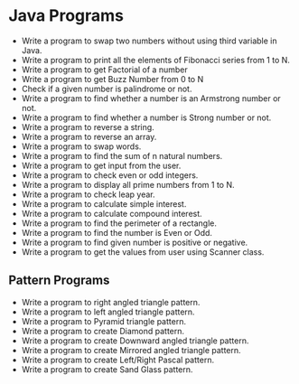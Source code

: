 # Java Programs

- Write a program to swap two numbers without using third variable in Java.
- Write a program to print all the elements of Fibonacci series from 1 to N.
- Write a program to get Factorial of a number
- Write a program to get Buzz Number from 0 to N
- Check if a given number is palindrome or not.
- Write a program to find whether a number is an Armstrong number or not.
- Write a program to find whether a number is Strong number or not.
- Write a program to reverse a string.
- Write a program to reverse an array.
- Write a program to swap words.
- Write a program to find the sum of n natural numbers.
- Write a program to get input from the user.
- Write a program to check even or odd integers.
- Write a program to display all prime numbers from 1 to N.
- Write a program to check leap year.
- Write a program to calculate simple interest.
- Write a program to calculate compound interest.
- Write a program to find the perimeter of a rectangle.
- Write a program to find the number is Even or Odd.
- Write a program to find given number is positive or negative.
- Write a program to get the values from user using Scanner class.

## Pattern Programs
- Write a program to right angled triangle pattern.
- Write a program to left angled triangle pattern.
- Write a program to Pyramid triangle pattern.
- Write a program to create Diamond pattern.
- Write a program to create Downward angled triangle pattern.
- Write a program to create Mirrored angled triangle pattern.
- Write a program to create Left/Right Pascal pattern.
- Write a program to create Sand Glass pattern.

